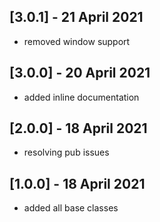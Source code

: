 ## [3.0.1] - 21 April 2021

* removed window support

## [3.0.0] - 20 April 2021

* added inline documentation

## [2.0.0] - 18 April 2021

* resolving pub issues

## [1.0.0] - 18 April 2021

* added all base classes